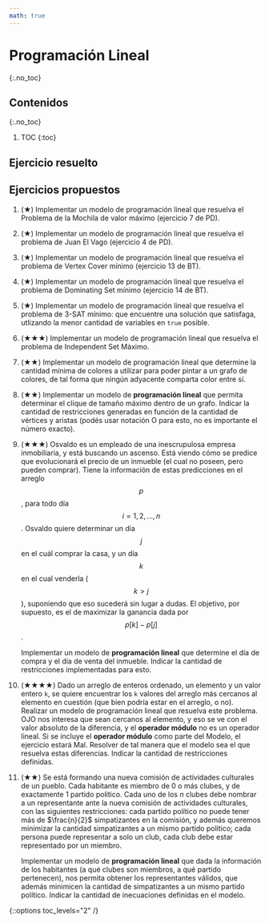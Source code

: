 ```yaml
---
math: true
---
```


# Programación Lineal
{:.no_toc}


## Contenidos
{:.no_toc}

1. TOC
{:toc}


## Ejercicio resuelto

## Ejercicios propuestos

1.	(★) Implementar un modelo de programación lineal que resuelva el Problema de la Mochila de valor 
	máximo (ejercicio 7 de PD). 

1. 	(★) Implementar un modelo de programación lineal que resuelva el problema de Juan El Vago 
	(ejercicio 4 de PD).

1. 	(★) Implementar un modelo de programación lineal que resuelva el problema de Vertex Cover mínimo 
	(ejercicio 13 de BT). 

1. 	(★) Implementar un modelo de programación lineal que resuelva el problema de Dominating Set mínimo 
	(ejercicio 14 de BT).

1.	(★) Implementar un modelo de programación lineal que resuelva el problema de 3-SAT mínimo: que 
	encuentre una solución que satisfaga, utlizando la menor cantidad de variables en `true` posible.

1. 	(★★★) Implementar un modelo de programación lineal que resuelva el problema de Independent Set Máximo.

1. 	(★★) Implementar un modelo de programación lineal que determine la cantidad mínima de colores a utilizar para poder pintar
	a un grafo de colores, de tal forma que ningún adyacente comparta color entre sí.

1.	(★★) Implementar un modelo de **programación lineal** que permita determinar el clique de 
	tamaño máximo dentro de un grafo. Indicar la cantidad de restricciones generadas en función
	de la cantidad de vértices y aristas (podés usar notación O para esto, no es importante el número exacto).

1.	(★★★) Osvaldo es un empleado de una inescrupulosa empresa inmobiliaria, y está buscando un ascenso. 
	Está viendo cómo se predice que evolucionará el precio de un inmueble (el cual no poseen, 
	pero pueden comprar). Tiene la información de estas predicciones en el arreglo $$p$$, para todo
	día $$i = 1, 2, ..., n$$. Osvaldo quiere determinar un día $$j$$ en el cuál comprar la casa, 
	y un día $$k$$ en el cual venderla ($$k > j$$), suponiendo que eso sucederá sin lugar a dudas. 
	El objetivo, por supuesto, es el de maximizar la ganancia dada por $$p[k] - p[j]$$. 

	Implementar un modelo de **programación lineal** que determine el día de compra y el día de
	venta del inmueble. Indicar la cantidad de restricciones implementadas para esto.

1.	(★★★★) Dado un arreglo de enteros ordenado, un elemento y un valor entero `k`, se quiere encuentrar
	los `k` valores del arreglo más cercanos al elemento en cuestión (que bien podría
	estar en el arreglo, o no). 
	Realizar un modelo de programación lineal que resuelva este problema. OJO nos interesa que sean cercanos
	al elemento, y eso se ve con el valor absoluto de la diferencia, y el **operador módulo** no es
	un operador lineal. Si se incluye el **operador módulo** como parte del Modelo, el ejercicio estará Mal.
   	Resolver de tal manera que el modelo sea el que resuelva estas diferencias.
	Indicar la cantidad de restricciones definidas.

1.	(★★) Se está formando una nueva comisión de actividades culturales de un pueblo. Cada 
	habitante es miembro de 0 o más clubes, y de exactamente 1 partido político. 
	Cada uno de los $n$ clubes debe nombrar a un representante ante la nueva comisión de 
	actividades culturales, con las siguientes restricciones: cada partido político 
	no puede tener más de $\frac{n}{2}$ simpatizantes en la comisión, y además queremos
	minimizar la cantidad simpatizantes a un mismo partido político; cada persona puede 
	representar a solo un club, cada club debe estar representado por un miembro. 

	Implementar un modelo de **programación lineal** que dada la información de los
	habitantes (a qué clubes son miembros, a qué partido pertenecen), nos permita obtener
	los representantes válidos, que además minimicen la cantidad de simpatizantes a un mismo partido
	político. Indicar la cantidad de inecuaciones definidas en el modelo.

{::options toc_levels="2" /}
